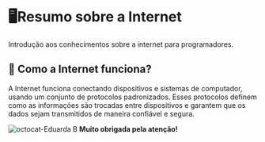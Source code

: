 # 🖥Resumo sobre a Internet
 Introdução aos conhecimentos sobre a internet para programadores.
 ## 🔎 Como a Internet funciona?
 A Internet funciona conectando dispositivos e sistemas de computador, usando um conjunto de protocolos padronizados. Esses protocolos definem como as informações são trocadas entre dispositivos e garantem que os dados sejam transmitidos de maneira confiável e segura.

![octocat-Eduarda B](https://github.com/eduardabarragan/Internet-Resumo/assets/154289821/c7297c3b-ac51-4546-805e-d39a6d822bca) **Muito obrigada pela atenção!**
